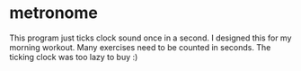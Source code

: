 # metronome
This program just ticks clock sound once in a second.
I designed this for my morning workout. Many exercises need to be counted in seconds. The ticking clock was too lazy to buy :)
